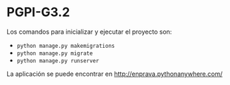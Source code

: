 # PGPI-G3.2
Los comandos para inicializar y ejecutar el proyecto son:
- ```python manage.py makemigrations```
- ```python manage.py migrate```
- ```python manage.py runserver```

La aplicación se puede encontrar en http://enprava.pythonanywhere.com/ 
